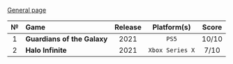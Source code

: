 [General page](../../../)

|№|Game|Release|Platform(s)|Score|
|:---:|:---|:---:|:---:|:---:|
|1|**Guardians of the Galaxy**|2021|`PS5`|10/10|
|2|**Halo Infinite**|2021|`Xbox Series X`|7/10|
